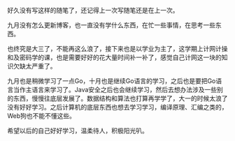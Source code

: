 好久没有写这样的随笔了，还记得上一次写随笔还是在上一次。

九月没有怎么更新博客，也一直没有学什么东西，在忙一些事情，在思考一些东西。

也终究是大三了，不能再这么浪了，接下来也是以学业为主了，这学期上计网计操和及密码学的课，也是需要好好的花大量时间补一补了，感觉自己计网这一块的知识欠缺太严重了。

九月也是稍微学习了一点Go，十月也是继续Go语言的学习，之后也是要把Go语言当作主语言来学习了。Java安全之后也会继续学习，然后去想办法涉及一些别的东西，慢慢往底层发展了。数据结构和算法也打算再学学了，大一的时候太浪了没有好好学习。之后计算机的底层东西也想去学习学习，编译原理、汇编之类的，Web狗也不能不懂这些。

希望以后的自己好好学习，温柔待人，积极阳光叭。